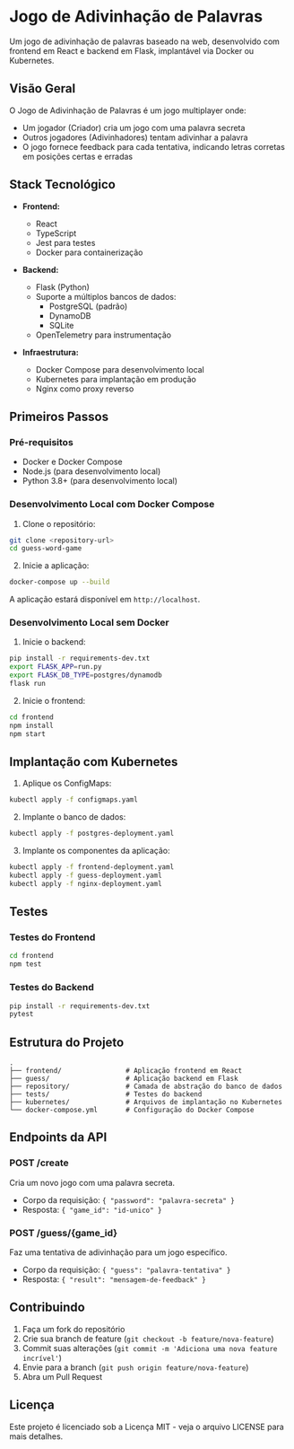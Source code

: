 # Jogo de Adivinhação de Palavras

Um jogo de adivinhação de palavras baseado na web, desenvolvido com frontend em React e backend em Flask, implantável via Docker ou Kubernetes.

## Visão Geral

O Jogo de Adivinhação de Palavras é um jogo multiplayer onde:
- Um jogador (Criador) cria um jogo com uma palavra secreta
- Outros jogadores (Adivinhadores) tentam adivinhar a palavra
- O jogo fornece feedback para cada tentativa, indicando letras corretas em posições certas e erradas

## Stack Tecnológico

- **Frontend:**
  - React
  - TypeScript
  - Jest para testes
  - Docker para containerização

- **Backend:**
  - Flask (Python)
  - Suporte a múltiplos bancos de dados:
    - PostgreSQL (padrão)
    - DynamoDB
    - SQLite
  - OpenTelemetry para instrumentação

- **Infraestrutura:**
  - Docker Compose para desenvolvimento local
  - Kubernetes para implantação em produção
  - Nginx como proxy reverso

## Primeiros Passos

### Pré-requisitos

- Docker e Docker Compose
- Node.js (para desenvolvimento local)
- Python 3.8+ (para desenvolvimento local)

### Desenvolvimento Local com Docker Compose

1. Clone o repositório:
```bash
git clone <repository-url>
cd guess-word-game
```

2. Inicie a aplicação:
```bash
docker-compose up --build
```

A aplicação estará disponível em `http://localhost`.

### Desenvolvimento Local sem Docker

1. Inicie o backend:
```bash
pip install -r requirements-dev.txt
export FLASK_APP=run.py
export FLASK_DB_TYPE=postgres/dynamodb
flask run
```

2. Inicie o frontend:
```bash
cd frontend
npm install
npm start
```

## Implantação com Kubernetes

1. Aplique os ConfigMaps:
```bash
kubectl apply -f configmaps.yaml
```

2. Implante o banco de dados:
```bash
kubectl apply -f postgres-deployment.yaml
```

3. Implante os componentes da aplicação:
```bash
kubectl apply -f frontend-deployment.yaml
kubectl apply -f guess-deployment.yaml
kubectl apply -f nginx-deployment.yaml
```

## Testes

### Testes do Frontend
```bash
cd frontend
npm test
```

### Testes do Backend
```bash
pip install -r requirements-dev.txt
pytest
```

## Estrutura do Projeto

```
.
├── frontend/                # Aplicação frontend em React
├── guess/                   # Aplicação backend em Flask
├── repository/              # Camada de abstração do banco de dados
├── tests/                   # Testes do backend
├── kubernetes/              # Arquivos de implantação no Kubernetes
└── docker-compose.yml       # Configuração do Docker Compose
```

## Endpoints da API

### POST /create
Cria um novo jogo com uma palavra secreta.
- Corpo da requisição: `{ "password": "palavra-secreta" }`
- Resposta: `{ "game_id": "id-unico" }`

### POST /guess/{game_id}
Faz uma tentativa de adivinhação para um jogo específico.
- Corpo da requisição: `{ "guess": "palavra-tentativa" }`
- Resposta: `{ "result": "mensagem-de-feedback" }`

## Contribuindo

1. Faça um fork do repositório
2. Crie sua branch de feature (`git checkout -b feature/nova-feature`)
3. Commit suas alterações (`git commit -m 'Adiciona uma nova feature incrível'`)
4. Envie para a branch (`git push origin feature/nova-feature`)
5. Abra um Pull Request

## Licença

Este projeto é licenciado sob a Licença MIT - veja o arquivo LICENSE para mais detalhes.
